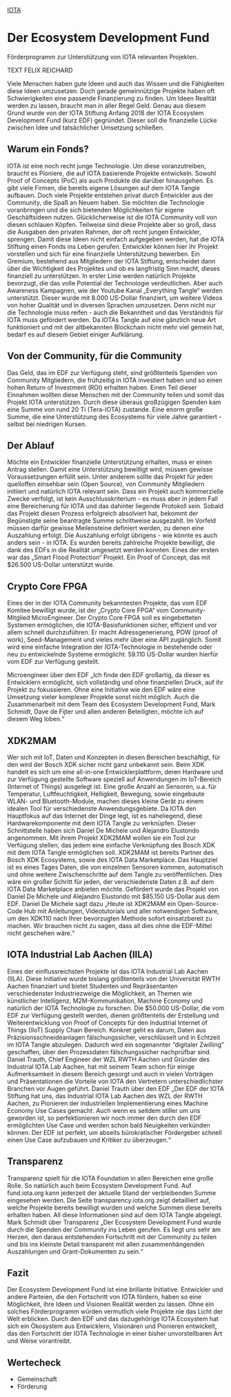 [IOTA]()

# Der Ecosystem Development Fund

<div class="introdution">
Förderprogramm zur Unterstützung von IOTA relevanten Projekten.
</div>

TEXT FELIX REICHARD

Viele Menschen haben gute Ideen und auch das Wissen und die Fähigkeiten diese Ideen umzusetzen. Doch gerade gemeinnützige Projekte haben oft Schwierigkeiten eine passende Finanzierung zu finden. Um Ideen Realität werden zu lassen, braucht man in aller Regel Geld. Genau aus diesem Grund wurde von der IOTA Stiftung Anfang 2018 der IOTA Ecosystem Development Fund (kurz EDF) gegründet. Dieser soll die finanzielle Lücke zwischen Idee und tatsächlicher Umsetzung schließen.

## Warum ein Fonds?
IOTA ist eine noch recht junge Technologie. Um diese voranzutreiben, braucht es Pioniere, die auf IOTA basierende Projekte entwickeln. Sowohl Proof of Concepts (PoC) als auch Produkte die darüber hinausgehen. Es gibt viele Firmen, die bereits eigene Lösungen auf dem IOTA Tangle aufbauen. Doch viele Projekte entstehen privat durch Entwickler aus der Community, die Spaß an Neuem haben. Sie möchten die Technologie voranbringen und die sich bietenden Möglichkeiten für eigene Geschäftsideen nutzen. Glücklicherweise ist die IOTA Community voll von diesen schlauen Köpfen. Teilweise sind diese Projekte aber so groß, dass die Ausgaben den privaten Rahmen, der oft recht jungen Entwickler, sprengen. Damit diese Ideen nicht einfach aufgegeben werden, hat die IOTA Stiftung einen Fonds ins Leben gerufen. Entwickler können hier ihr Projekt vorstellen und sich für eine finanzielle Unterstützung bewerben.
Ein Gremium, bestehend aus Mitgliedern der IOTA Stiftung, entscheidet dann über die Wichtigkeit des Projektes und ob es langfristig Sinn macht, dieses finanziell zu unterstützen. In erster Linie werden natürlich Projekte bevorzugt, die das volle Potential der Technologie verdeutlichen. Aber auch Awareness Kampagnen, wie der Youtube Kanal „Everything Tangle“ werden unterstützt. Dieser
wurde mit 8.000 US-Dollar finanziert, um weitere Videos von hoher Qualität und in diversen Sprachen umzusetzen. Denn nicht nur die Technologie muss reifen - auch die Bekanntheit und das Verständnis für IOTA muss gefördert werden.
Da IOTAs Tangle auf eine gänzlich neue Art funktioniert und mit der altbekannten Blockchain nicht mehr viel gemein hat, bedarf es auf diesem Gebiet einiger Aufklärung.

## Von der Community, für die Community
Das Geld, das im EDF zur Verfügung steht, sind größtenteils Spenden von Community Mitgliedern, die frühzeitig in IOTA investiert haben und so einen hohen Return of Investment (ROI) erhalten haben. Einen Teil dieser Einnahmen wollten diese Menschen mit der Community teilen und somit das Projekt IOTA unterstützen. Durch diese überaus großzügigen Spenden kam eine Summe von rund 20 Ti (Tera-IOTA) zustande. Eine enorm große Summe, die eine Unterstützung des Ecosystems für viele Jahre garantiert - selbst bei niedrigen Kursen.

## Der Ablauf
Möchte ein Entwickler finanzielle Unterstützung erhalten, muss er einen Antrag stellen. Damit eine Unterstützung bewilligt wird, müssen gewisse Voraussetzungen erfüllt sein. Unter anderem sollte das Projekt für jeden quelloffen einsehbar sein (Open Source), von Community Mitgliedern initiiert und natürlich IOTA relevant sein. Dass ein Projekt auch kommerzielle Zwecke verfolgt, ist kein Ausschlusskriterium - es muss aber in jedem Fall eine Bereicherung für IOTA und das dahinter liegende Protokoll sein. Sobald das Projekt diesen Prozess erfolgreich absolviert hat, bekommt der Begünstigte seine beantragte Summe schrittweise ausgezahlt. Im Vorfeld müssen darfür gewisse Meilensteine definiert werden, zu denen eine Auszahlung erfolgt. Die Auszahlung erfolgt übrigens - wie könnte es auch anders sein - in IOTA. Es wurden bereits zahlreiche Projekte bewilligt, die dank des EDFs in die Realität umgesetzt werden konnten. Eines der ersten war das „Smart Flood Protection“ Projekt. Ein Proof of Concept, das mit $26.500 US-Dollar unterstützt wurde.

## Crypto Core FPGA
Eines der in der IOTA Community bekanntesten Projekte, das vom EDF Komitee bewilligt wurde, ist der „Crypto Core FPGA“ vom Community-Mitglied MicroEngineer. Der Crypto Core FPGA soll es eingebetteten Systemen ermöglichen, die IOTA-Basisfunktionen sicher, effizient und vor allem schnell durchzuführen. Er macht Adressgenerierung, POW (proof of work), Seed-Management und vieles mehr über eine API zugänglich. Somit wird eine einfache Integration der IOTA-Technologie in bestehende oder neu zu entwickelnde Systeme ermöglicht. 59.110 US-Dollar wurden hierfür vom EDF zur Verfügung gestellt.

Microengineer über den EDF
„Ich finde den EDF großartig, da dieser es Entwicklern ermöglicht, sich vollständig und ohne finanziellen Druck, auf ihr Projekt zu fokussieren. Ohne eine Initiative wie den EDF wäre eine Umsetzung vieler komplexer Projekte sonst nicht möglich. Auch die Zusammenarbeit mit dem Team des Ecosystem Development Fund, Mark Schmidt, Dave de Fijter und allen anderen Beteiligten, möchte ich auf diesem Weg loben.“


## XDK2MAM
Wer sich mit IoT, Daten und Konzepten in diesen Bereichen beschäftigt, für den wird der Bosch XDK sicher nicht ganz unbekannt sein. Beim XDK handelt es sich um eine all-in-one Entwicklerplattform, deren Hardware und zur Verfügung gestellte Software speziell auf Anwendungen im IoT-Bereich (Internet of Things) ausgelegt ist.
Eine große Anzahl an Sensoren, u.a. für Temperatur, Luftfeuchtigkeit, Helligkeit, Bewegung, sowie eingebaute WLAN- und Bluetooth-Module, machen dieses kleine Gerät zu einem idealen Tool für verschiedenste Anwendungsgebiete.
Da IOTA den Hauptfokus auf das Internet der Dinge legt, ist es naheliegend, diese Hardwarekomponente mit dem IOTA Tangle zu verknüpfen. Dieser Schnittstelle haben sich Daniel De Michele und Alejandro Elustondo angenommen. Mit ihrem Projekt XDK2MAM wollen sie ein Tool zur Verfügung stellen, das jedem eine einfache Verknüpfung des Bosch XDK mit dem IOTA Tangle ermöglichen soll. XDK2MAM ist bereits Partner des Bosch XDK Ecosystems, sowie des IOTA Data Marketplace.
Das Hauptziel ist es eines Tages Daten, die von einzelnen Sensoren kommen, automatisch und ohne weitere Zwischenschritte auf dem Tangle zu veröffentlichen. Dies wäre ein großer Schritt für jeden, der verschiedenste Daten z.B. auf dem IOTA Data Marketplace anbieten möchte. Gefördert wurde das Projekt von Daniel De Michele und Alejandro Elustondo mit $85.150 US-Dollar aus dem EDF.
Daniel De Michele sagt dazu
„Heute ist XDK2MAM ein Open-Source-Code Hub mit Anleitungen, Videotutorials und aller notwendigen Software, um den XDK110 nach Ihrer bevorzugten Methode sofort einsatzbereit zu machen. Wir brauchen nicht zu sagen, dass all dies ohne die EDF-Mittel nicht geschehen wäre.“

## IOTA Industrial Lab Aachen (IILA)
Eines der einflussreichsten Projekte ist das IOTA Industrial Lab Aachen (IILA). Diese Initiative wurde bislang größtenteils von der Universität RWTH Aachen finanziert und bietet Studenten und Repräsentanten verschiedenster Industriezweige die Möglichkeit, an Themen wie künstlicher Intelligenz, M2M-Kommunikation, Machine Economy und natürlich der IOTA Technologie zu forschen.
Die $50.000 US-Dollar, die vom EDF zur Verfügung gestellt werden, dienen größtenteils der Erstellung und Weiterentwicklung von Proof of Concepts für den Industrial Internet of Things (IIoT) Supply Chain Bereich.
Konkret geht es darum, Daten aus Präzisionsschneideanlagen fälschungssicher, verschlüsselt und in Echtzeit im IOTA Tangle abzulegen. Dadurch wird ein sogenannter “digitaler Zwilling” geschaffen, über den Prozessdaten fälschungssicher nachprüfbar sind.
Daniel Trauth, Chief Engineer der WZL RWTH Aachen und Gründer des Industrial IOTA Lab Aachen, hat mit seinem Team schon für einige Aufmerksamkeit in diesem Bereich gesorgt und auch in vielen Vorträgen und Präsentationen die Vorteile von IOTA den Vertretern unterschiedlichster Branchen vor Augen geführt.
Daniel Trauth über den EDF
„Der EDF der IOTA Stiftung hat uns, das Industrial IOTA Lab Aachen des WZL der RWTH Aachen, zu Pionieren der industriellen Implementierung eines Machine Economy Use Cases gemacht. Auch wenn es seitdem stiller um uns geworden ist, so perfektionieren wir noch immer den durch den EDF ermöglichten Use Case und werden schon bald Neuigkeiten verkünden können. Der EDF ist perfekt, um abseits bürokratischer Fördergeber schnell einen Use Case aufzubauen und Kritiker zu überzeugen.“

## Transparenz

Transparenz spielt für die IOTA Foundation in allen Bereichen eine große Rolle. So natürlich auch beim Ecosystem Development Fund. Auf fund.iota.org kann jederzeit der aktuelle Stand der verbleibenden Summe eingesehen werden.
Die Seite transparency.iota.org zeigt detailliert auf, welche Projekte bereits bewilligt wurden und welche Summen diese bereits erhalten haben. All diese Informationen sind auf dem IOTA Tangle abgelegt.
Mark Schmidt über Transparenz
„Der Ecosystem Development Fund wurde durch die Spenden der Community ins Leben gerufen.
Es liegt uns sehr am Herzen, den daraus entstehenden Fortschritt mit der Community zu teilen und bis ins kleinste Detail transparent mit allen zusammenhängenden Auszahlungen und Grant-Dokumenten zu sein.“

## Fazit
Der Ecosystem Development Fund ist eine brillante Initiative. Entwickler und andere Parteien, die den Fortschritt von IOTA fördern, haben so eine Möglichkeit, ihre Ideen und Visionen Realität werden zu lassen. Ohne ein solches Förderprogramm würden vermutlich viele Projekte nie das Licht der Welt erblicken.
Durch den EDF und das dazugehörige IOTA Ecosystem hat sich ein Ökosystem aus Entwicklern, Visionären und Pionieren entwickelt, das den Fortschritt der IOTA Technologie in einer bisher unvorstellbaren Art und Weise vorantreibt.

## Wertecheck
- Gemeinschaft 
- Förderung